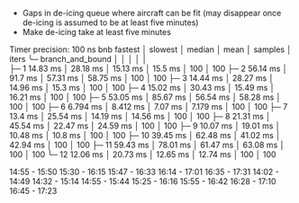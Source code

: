 - Gaps in de-icing queue where aircraft can be fit (may disappear once de-icing is assumed to be at least five minutes)
- Make de-icing take at least five minutes

Timer precision: 100 ns
bnb                  fastest       │ slowest       │ median        │ mean          │ samples │ iters
╰─ branch_and_bound                │               │               │               │         │      
   ├─ 1              14.83 ms      │ 28.18 ms      │ 15.13 ms      │ 15.5 ms       │ 100     │ 100
   ├─ 2              56.14 ms      │ 91.7 ms       │ 57.31 ms      │ 58.75 ms      │ 100     │ 100
   ├─ 3              14.44 ms      │ 28.27 ms      │ 14.96 ms      │ 15.3 ms       │ 100     │ 100
   ├─ 4              15.02 ms      │ 30.43 ms      │ 15.49 ms      │ 16.21 ms      │ 100     │ 100
   ├─ 5              53.05 ms      │ 85.67 ms      │ 56.54 ms      │ 58.28 ms      │ 100     │ 100
   ├─ 6              6.794 ms      │ 8.412 ms      │ 7.07 ms       │ 7.179 ms      │ 100     │ 100
   ├─ 7              13.4 ms       │ 25.54 ms      │ 14.19 ms      │ 14.56 ms      │ 100     │ 100
   ├─ 8              21.31 ms      │ 45.54 ms      │ 22.47 ms      │ 24.59 ms      │ 100     │ 100
   ├─ 9              10.07 ms      │ 19.01 ms      │ 10.48 ms      │ 10.8 ms       │ 100     │ 100
   ├─ 10             39.45 ms      │ 62.48 ms      │ 41.02 ms      │ 42.94 ms      │ 100     │ 100
   ├─ 11             59.43 ms      │ 78.01 ms      │ 61.47 ms      │ 63.08 ms      │ 100     │ 100
   ╰─ 12             12.06 ms      │ 20.73 ms      │ 12.65 ms      │ 12.74 ms      │ 100     │ 100

14:55 - 15:50
15:30 - 16:15
15:47 - 16:33
16:14 - 17:01
16:35 - 17:31
14:02 - 14:49
14:32 - 15:14
14:55 - 15:44
15:25 - 16:16
15:55 - 16:42
16:28 - 17:10
16:45 - 17:23